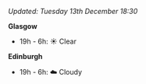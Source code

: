 *Updated: Tuesday 13th December 18:30*

**Glasgow**

* 19h - 6h: :sunny: Clear

**Edinburgh**

* 19h - 6h: :cloud: Cloudy
